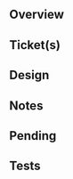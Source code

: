 ## Overview
<!-- General overivew of the PR -->

## Ticket(s) 
<!-- Link to any tickets here -->

## Design
<!-- High-level design/changes -->

## Notes
<!-- Explain any notes-->

## Pending
<!-- Pending items ? -->

## Tests
<!-- Any tests added/changed -->